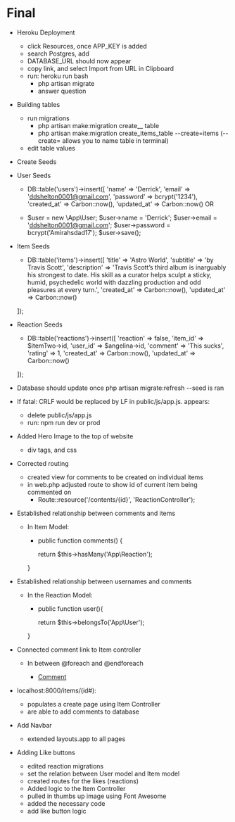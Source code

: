 # Final

- Heroku Deployment
  + click Resources, once APP_KEY is added
  + search Postgres, add
  + DATABASE_URL should now appear
  + copy link, and select Import from URL in Clipboard
  + run: heroku run bash
    - php artisan migrate
    - answer question

- Building tables
  + run migrations
    - php artisan make:migration create_<name>_ table
    - php artisan make:migration create_items_table --create=items (--create= allows you to name table in terminal)
  + edit table values

- Create Seeds

- User Seeds
  + DB::table('users')->insert([
    'name' => 'Derrick',
    'email' => 'ddshelton0001@gmail.com',
    'password' => bcrypt('1234'),
    'created_at' => Carbon::now(),
    'updated_at' => Carbon::now()      OR

  + $user = new \App\User;
    $user->name = 'Derrick';
    $user->email = 'ddshelton0001@gmail.com';
    $user->password = bcrypt('Amirahsdad17');
    $user->save();

- Item Seeds
  + DB::table('items')->insert([
    'title' => 'Astro World',
    'subtitle' => 'by Travis Scott',
    'description' => 'Travis Scott’s third album is inarguably his strongest to date. His skill as a curator helps sculpt a sticky, humid, psychedelic world with dazzling production and odd pleasures at every turn.',
    'created_at' => Carbon::now(),
    'updated_at' => Carbon::now()

  ]);

- Reaction Seeds
  + DB::table('reactions')->insert([
    'reaction' => false,
    'item_id' => $itemTwo->id,
    'user_id' => $angelina->id,
    'comment' => 'This sucks',
    'rating' => 1,
    'created_at' => Carbon::now(),
    'updated_at' => Carbon::now()

  ]);

- Database should update once php artisan migrate:refresh --seed is ran
- If fatal: CRLF would be replaced by LF in public/js/app.js. appears:
  + delete public/js/app.js
  + run: npm run dev or prod

- Added Hero Image to the top of website
  + div tags, and css

- Corrected routing
  - created view for comments to be created on individual items
  - in web.php adjusted route to show id of current item being commented on
    + Route::resource('/contents/{id}', 'ReactionController');

- Established relationship between comments and items
  + In Item Model:
    - public function comments() {

      return $this->hasMany('App\Reaction');

    }

- Established relationship between usernames and comments
  + In the Reaction Model:
    - public function user(){

      return $this->belongsTo('App\User');

    }

- Connected comment link to Item controller
  + In between @foreach and @endforeach
    - <p class="text-center"><a href="/items/{{ $item->id }}"> Comment </a></p>

- localhost:8000/items/(id#):
  + populates a create page using Item Controller
  + are able to add comments to database

- Add Navbar
  + extended layouts.app to all pages

- Adding Like buttons
  + edited reaction migrations
  + set the relation between User model and Item model
  + created routes for the likes (reactions)
  + Added logic to the Item Controller
  + pulled in thumbs up image using Font Awesome
  + added the necessary code
  + add like button logic
